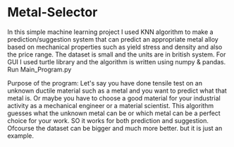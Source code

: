 # Metal-Selector
In this simple machine learning project I used KNN algorithm to make a prediction/suggestion system that can predict an appropriate metal alloy based on mechanical properties such as yield stress and density and also the price range.
The dataset is small and the units are in british system. For GUI I used turtle library and the algorithm is written using numpy & pandas. 
Run Main_Program.py

Purpose of the program:
Let's say you have done tensile test on an unknown ductile material such as a metal and you want to predict what that metal is. Or maybe you have to choose a good material for your industrial activity as a mechanical engineer or a material scientist. This algorithm guesses what the unknown metal can be or which metal can be a perfect choice for your work. SO it works for both prediction and suggestion. Ofcourse the dataset can be bigger and much more better. but it is just an example.
